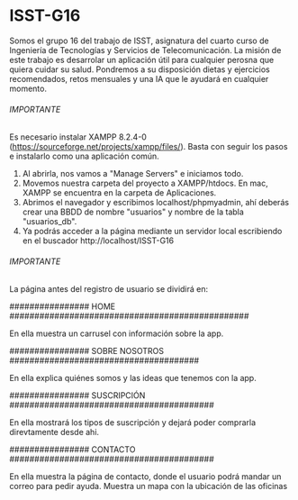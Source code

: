 # ISST-G16

Somos el grupo 16 del trabajo de ISST, asignatura del cuarto curso de Ingeniería de Tecnologías y Servicios de Telecomunicación.
La misión de este trabajo es desarrolar un aplicación útil para cualquier perosna que quiera cuidar su salud.
Pondremos a su disposición dietas y ejercicios recomendados, retos mensuales y una IA que le ayudará en cualquier momento.


######  IMPORTANTE  ##############################################################
Es necesario instalar XAMPP 8.2.4-0 (https://sourceforge.net/projects/xampp/files/). Basta con seguir los pasos e instalarlo como una aplicación común. 

1)  Al abrirla, nos vamos a "Manage Servers" e iniciamos todo.
2)  Movemos nuestra carpeta del proyecto a XAMPP/htdocs. En mac, XAMPP se encuentra en la carpeta de Aplicaciones.
3)  Abrimos el navegador y escribimos localhost/phpmyadmin, ahí deberás crear una BBDD de nombre "usuarios" y nombre de la tabla "usuarios_db".
4)  Ya podrás acceder a la página mediante un servidor local escribiendo en el buscador http://localhost/ISST-G16
######  IMPORTANTE  ##############################################################



La página antes del registro de usuario se dividirá en:

################ HOME ################################################

En ella muestra un carrusel con información sobre la app.

################ SOBRE NOSOTROS ######################################

En ella explica quiénes somos y las ideas que tenemos con la app.

################ SUSCRIPCIÓN #########################################

En ella mostrará los tipos de suscripción y dejará poder comprarla direvtamente desde ahi.

################ CONTACTO #########################################

En ella muestra la página de contacto, donde el usuario podrá mandar un correo para pedir ayuda. Muestra un mapa con la ubicación de las oficinas